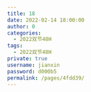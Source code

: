 ```yaml
---
title: 18
date: 2022-02-14 18:00:00
author: 0
categories: 
  - 2022双节48H
tags: 
  - 2022双节48H
private: true
username: jianxin
password: d000b5
permalink: /pages/4fdd39/
---
```


